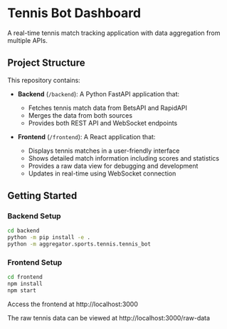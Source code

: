 # Tennis Bot Dashboard

A real-time tennis match tracking application with data aggregation from multiple APIs.

## Project Structure

This repository contains:

- **Backend** (`/backend`): A Python FastAPI application that:
  - Fetches tennis match data from BetsAPI and RapidAPI
  - Merges the data from both sources
  - Provides both REST API and WebSocket endpoints

- **Frontend** (`/frontend`): A React application that:
  - Displays tennis matches in a user-friendly interface
  - Shows detailed match information including scores and statistics
  - Provides a raw data view for debugging and development
  - Updates in real-time using WebSocket connection

## Getting Started

### Backend Setup

```bash
cd backend
python -m pip install -e .
python -m aggregator.sports.tennis.tennis_bot
```

### Frontend Setup

```bash
cd frontend
npm install
npm start
```

Access the frontend at http://localhost:3000

The raw tennis data can be viewed at http://localhost:3000/raw-data